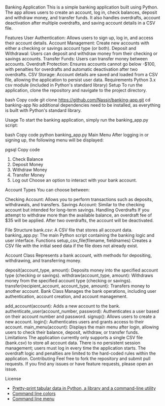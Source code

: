 Banking Application
This is a simple banking application built using Python. The app allows users to create an account, log in, check balances, deposit and withdraw money, and transfer funds. It also handles overdrafts, account deactivation after multiple overdrafts, and saving account details in a CSV file.

Features
User Authentication: Allows users to sign up, log in, and access their account details.
Account Management: Create new accounts with either a checking or savings account type (or both).
Deposit and Withdrawal: Users can deposit and withdraw money from their checking or savings accounts.
Transfer Funds: Users can transfer money between accounts.
Overdraft Protection: Ensures accounts cannot go below -$100, with penalties for overdrafts and automatic deactivation after two overdrafts.
CSV Storage: Account details are saved and loaded from a CSV file, allowing the application to persist user data.
Requirements
Python 3.x
csv module (included in Python's standard library)
Setup
To run the application, clone the repository and navigate to the project directory.

bash
Copy code
git clone https://github.com/Nassir/banking-app.git
cd banking-app
No additional dependencies need to be installed, as everything is built with Python's standard library.

Usage
To start the banking application, simply run the banking_app.py script:

bash
Copy code
python banking_app.py
Main Menu
After logging in or signing up, the following menu will be displayed:

pgsql
Copy code
1. Check Balance
2. Deposit Money
3. Withdraw Money
4. Transfer Money
5. Log out
Choose an option to interact with your bank account.

Account Types
You can choose between:

Checking Account: Allows you to perform transactions such as deposits, withdrawals, and transfers.
Savings Account: Similar to the checking account but intended for long-term savings.
Handling Overdrafts
If you attempt to withdraw more than the available balance, an overdraft fee of $35 will be applied. After two overdrafts, the account will be deactivated.

File Structure
bank.csv: A CSV file that stores all account data.
banking_app.py: The main Python script containing the banking logic and user interface.
Functions
setup_csv_file(filename, fieldnames)
Creates a CSV file with the initial seed data if the file does not already exist.

Account Class
Represents a bank account, with methods for depositing, withdrawing, and transferring money.

deposit(account_type, amount): Deposits money into the specified account type (checking or savings).
withdraw(account_type, amount): Withdraws money from the specified account type (checking or savings).
transfer(recipient_account, account_type, amount): Transfers money to another account.
Bank Class
Manages the bank operations, including user authentication, account creation, and account management.

add_account(account): Adds a new account to the bank.
authenticate_user(account_number, password): Authenticates a user based on their account number and password.
signup(): Allows users to create a new account.
login(): Authenticates users and grants access to their account.
main_menu(account): Displays the main menu after login, allowing users to check their balance, deposit, withdraw, or transfer funds.
Limitations
The application currently only supports a single CSV file (bank.csv) to store all account data.
There is no persistent session management; users must log in every time the application starts.
The overdraft logic and penalties are limited to the hard-coded rules within the application.
Contributing
Feel free to fork the repository and submit pull requests. If you find any issues or have feature requests, please open an issue.

License
- [Pretty-print tabular data in Python, a library and a command-line utility](https://pypi.org/project/tabulate/)
- [Command line colors](https://pypi.org/project/termcolor/)
- [Command line menu](https://pypi.org/project/simple-term-menu/)
